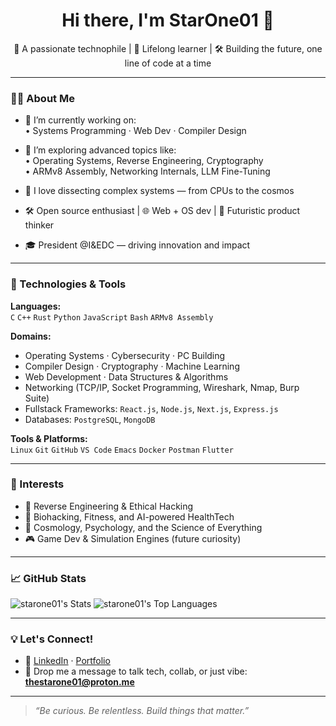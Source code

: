 <h1 align="center">Hi there, I'm StarOne01 👋</h1>
<p align="center">
  🚀 A passionate technophile | 🧠 Lifelong learner | 🛠️ Building the future, one line of code at a time
</p>

---

### 👨‍💻 About Me

- 🔭 I’m currently working on:  
  • Systems Programming · Web Dev · Compiler Design   

- 🌱 I’m exploring advanced topics like:  
  • Operating Systems, Reverse Engineering, Cryptography  
  • ARMv8 Assembly, Networking Internals, LLM Fine-Tuning  

- 🧠 I love dissecting complex systems — from CPUs to the cosmos  
- 🛠️ Open source enthusiast | 🌐 Web + OS dev | 🧬 Futuristic product thinker  
- 🎓 President @I&EDC — driving innovation and impact  

---

### 🚀 Technologies & Tools

**Languages:**  
`C` `C++` `Rust` `Python` `JavaScript` `Bash` `ARMv8 Assembly`  

**Domains:**  
- Operating Systems · Cybersecurity · PC Building  
- Compiler Design · Cryptography · Machine Learning  
- Web Development · Data Structures & Algorithms  
- Networking (TCP/IP, Socket Programming, Wireshark, Nmap, Burp Suite)  
- Fullstack Frameworks: `React.js`, `Node.js`, `Next.js`, `Express.js`  
- Databases: `PostgreSQL`, `MongoDB`  

**Tools & Platforms:**  
`Linux` `Git` `GitHub` `VS Code` `Emacs` `Docker` `Postman` `Flutter`

---

### 🧠 Interests

- 🤖 Reverse Engineering & Ethical Hacking  
- 🧬 Biohacking, Fitness, and AI-powered HealthTech  
- 🌌 Cosmology, Psychology, and the Science of Everything  
- 🎮 Game Dev & Simulation Engines (future curiosity)  

---

### 📈 GitHub Stats

![starone01's Stats](https://github-readme-stats.vercel.app/api?username=starone01&theme=blueberry&show_icons=true&hide_border=true&count_private=true)
![starone01's Top Languages](https://github-readme-stats.vercel.app/api/top-langs/?username=starone01&theme=blueberry&show_icons=true&hide_border=true&layout=compact)  <br />

---

### 💡 Let's Connect!

- 🔗 [LinkedIn](https://www.linkedin.com/in/starone) · [Portfolio](https://starone01.github.io)
- 💌 Drop me a message to talk tech, collab, or just vibe: **thestarone01@proton.me**

---

> _“Be curious. Be relentless. Build things that matter.”_

